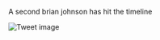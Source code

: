 A second brian johnson has hit the timeline


![Tweet image](/assets/crosspoast/GLVRjjKagAAgw4O.png)

